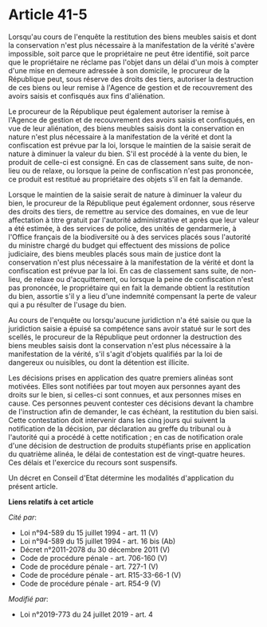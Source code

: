 # Article 41-5

Lorsqu'au cours de l'enquête la restitution des biens meubles saisis et dont la conservation n'est plus nécessaire à la
manifestation de la vérité s'avère impossible, soit parce que le propriétaire ne peut être identifié, soit parce que le
propriétaire ne réclame pas l'objet dans un délai d'un mois à compter d'une mise en demeure adressée à son domicile, le
procureur de la République peut, sous réserve des droits des tiers, autoriser la destruction de ces biens ou leur remise à
l'Agence de gestion et de recouvrement des avoirs saisis et confisqués aux fins d'aliénation.

Le procureur de la République peut également autoriser la remise à l'Agence de gestion et de recouvrement des avoirs saisis
et confisqués, en vue de leur aliénation, des biens meubles saisis dont la conservation en nature n'est plus nécessaire à la
manifestation de la vérité et dont la confiscation est prévue par la loi, lorsque le maintien de la saisie serait de nature à
diminuer la valeur du bien. S'il est procédé à la vente du bien, le produit de celle-ci est consigné. En cas de classement
sans suite, de non-lieu ou de relaxe, ou lorsque la peine de confiscation n'est pas prononcée, ce produit est restitué au
propriétaire des objets s'il en fait la demande.

Lorsque le maintien de la saisie serait de nature à diminuer la valeur du bien, le procureur de la République peut également
ordonner, sous réserve des droits des tiers, de remettre au service des domaines, en vue de leur affectation à titre gratuit
par l'autorité administrative et après que leur valeur a été estimée, à des services de police, des unités de gendarmerie, à
l'Office français de la biodiversité ou à des services placés sous l'autorité du ministre chargé du budget qui effectuent des
missions de police judiciaire, des biens meubles placés sous main de justice dont la conservation n'est plus nécessaire à la
manifestation de la vérité et dont la confiscation est prévue par la loi. En cas de classement sans suite, de non-lieu, de
relaxe ou d'acquittement, ou lorsque la peine de confiscation n'est pas prononcée, le propriétaire qui en fait la demande
obtient la restitution du bien, assortie s'il y a lieu d'une indemnité compensant la perte de valeur qui a pu résulter de
l'usage du bien.

Au cours de l'enquête ou lorsqu'aucune juridiction n'a été saisie ou que la juridiction saisie a épuisé sa compétence sans
avoir statué sur le sort des scellés, le procureur de la République peut ordonner la destruction des biens meubles saisis
dont la conservation n'est plus nécessaire à la manifestation de la vérité, s'il s'agit d'objets qualifiés par la loi de
dangereux ou nuisibles, ou dont la détention est illicite.

Les décisions prises en application des quatre premiers alinéas sont motivées. Elles sont notifiées par tout moyen aux
personnes ayant des droits sur le bien, si celles-ci sont connues, et aux personnes mises en cause. Ces personnes peuvent
contester ces décisions devant la chambre de l'instruction afin de demander, le cas échéant, la restitution du bien saisi.
Cette contestation doit intervenir dans les cinq jours qui suivent la notification de la décision, par déclaration au greffe
du tribunal ou à l'autorité qui a procédé à cette notification ; en cas de notification orale d'une décision de destruction
de produits stupéfiants prise en application du quatrième alinéa, le délai de contestation est de vingt-quatre heures. Ces
délais et l'exercice du recours sont suspensifs.

Un décret en Conseil d'Etat détermine les modalités d'application du présent article.

**Liens relatifs à cet article**

_Cité par_:

  - Loi n°94-589 du 15 juillet 1994 - art. 11 (V)
  - Loi n°94-589 du 15 juillet 1994 - art. 16 bis (Ab)
  - Décret n°2011-2078 du 30 décembre 2011 (V)
  - Code de procédure pénale - art. 706-160 (V)
  - Code de procédure pénale - art. 727-1 (V)
  - Code de procédure pénale - art. R15-33-66-1 (V)
  - Code de procédure pénale - art. R54-9 (V)

_Modifié par_:

  - Loi n°2019-773 du 24 juillet 2019 - art. 4
